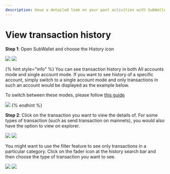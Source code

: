 ```yaml
---
description: Have a detailed look on your past activities with SubWallet
---
```


# View transaction history

**Step 1**: Open SubWallet and choose the History icon&#x20;

![](<../.gitbook/assets/image (12).png>) ![](<../.gitbook/assets/image (20).png>)

{% hint style="info" %}
You can see transaction history in both All accounts mode and single account mode. If you want to see history of a specific account, simply switch to a single account mode and only transactions in such an account would be displayed as the example below.&#x20;

To switch between these modes, please follow [this guide](account-management/switch-between-accounts-and-change-account-name.md)

![](<../.gitbook/assets/image (10).png>)
{% endhint %}

**Step 2**: Click on the transaction you want to view the details of. For some types of transaction (such as send transaction on mainnets), you would also have the option to view on explorer.



&#x20;![](<../.gitbook/assets/image (19).png>) ![](<../.gitbook/assets/image (13).png>)

You might want to use the filter feature to see only transactions in a particular category. Click on the fader icon at the history search bar and then choose the type of transaction you want to see.

![](<../.gitbook/assets/image (3).png>) ![](<../.gitbook/assets/image (21).png>)
